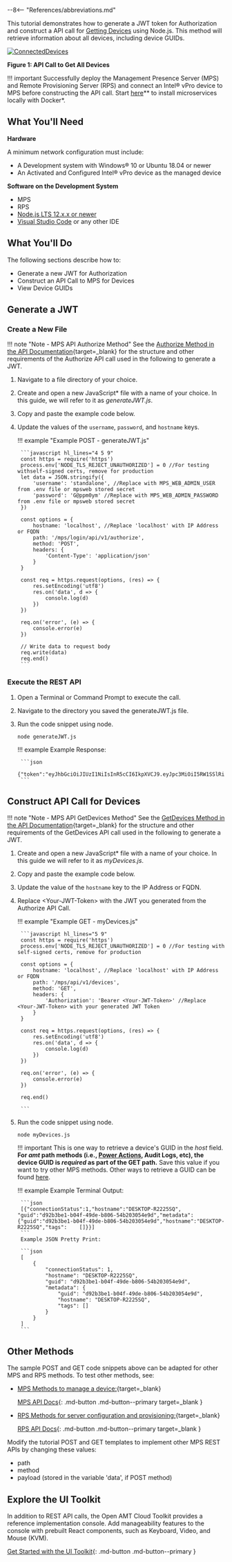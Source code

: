 --8<-- "References/abbreviations.md"

This tutorial demonstrates how to generate a JWT token for Authorization and construct a API call for [Getting Devices](https://app.swaggerhub.com/apis-docs/rbheopenamt/mps/1.4.0#/Devices/get_api_v1_devices) using Node.js. This method will retrieve information about all devices, including device GUIDs.

[![ConnectedDevices](../assets/images/ConnectedDevicesAPI.png)](../assets/images/ConnectedDevicesAPI.png)

**Figure 1: API Call to Get All Devices**

!!! important
    Successfully deploy the Management Presence Server (MPS) and Remote Provisioning Server (RPS) and connect an Intel® vPro device to MPS before constructing the API call. Start [here](../Docker/overview.md)** to install microservices locally with Docker*.

## What You'll Need

**Hardware**

A minimum network configuration must include:

-  A Development system with Windows® 10 or Ubuntu 18.04 or newer
-  An Activated and Configured Intel® vPro device as the managed device

**Software on the Development System** 

- MPS
- RPS
- [Node.js LTS 12.x.x or newer](https://nodejs.org/)
- [Visual Studio Code](https://code.visualstudio.com/) or any other IDE
    
  
## What You'll Do
The following sections describe how to:

- Generate a new JWT for Authorization
- Construct an API Call to MPS for Devices
- View Device GUIDs

## Generate a JWT

### Create a New File

!!! note "Note - MPS API Authorize Method"
    See the [Authorize Method in the API Documentation](https://app.swaggerhub.com/apis-docs/rbheopenamt/mps/1.4.0#/Auth/post_api_v1_authorize){target=_blank} for the structure and other requirements of the Authorize API call used in the following to generate a JWT.

1. Navigate to a file directory of your choice.
2. Create and open a new JavaScript* file with a name of your choice. In this guide, we will refer to it as *generateJWT.js*.
3. Copy and paste the example code below.
4. Update the values of the `username`, `password`, and `hostname` keys.

    !!! example "Example POST - generateJWT.js"

        ```javascript hl_lines="4 5 9"
        const https = require('https')
        process.env['NODE_TLS_REJECT_UNAUTHORIZED'] = 0 //For testing withself-signed certs, remove for production
        let data = JSON.stringify({
            'username': 'standalone', //Replace with MPS_WEB_ADMIN_USER from .env file or mpsweb stored secret
            'password': 'G@ppm0ym' //Replace with MPS_WEB_ADMIN_PASSWORD from .env file or mpsweb stored secret
        })

        const options = {
            hostname: 'localhost', //Replace 'localhost' with IP Address or FQDN
            path: '/mps/login/api/v1/authorize',
            method: 'POST',
            headers: {
                'Content-Type': 'application/json'
            }
        }

        const req = https.request(options, (res) => {
            res.setEncoding('utf8')
            res.on('data', d => {
                console.log(d)
            })
        })

        req.on('error', (e) => {
            console.error(e)
        })

        // Write data to request body
        req.write(data)
        req.end()
        ```

### Execute the REST API

1. Open a Terminal or Command Prompt to execute the call.
2. Navigate to the directory you saved the generateJWT.js file.
3. Run the code snippet using node.

    ```
    node generateJWT.js
    ```

    !!! example
        Example Response:

        ```json
        {"token":"eyJhbGciOiJIUzI1NiIsInR5cCI6IkpXVCJ9.eyJpc3MiOiI5RW1SSlRiSWlJYjRiSWVTc21nY1dJanJSNkh5RVRxYyIsImV4cCI6MTYyMDE2OTg2NH0.GUib9sq0RWRLqJ7JpNNlj2AluuROLICCfdZaQzyWy90"}
        ```

## Construct API Call for Devices

!!! note "Note - MPS API GetDevices Method"
    See the [GetDevices Method in the API Documentation](https://app.swaggerhub.com/apis-docs/rbheopenamt/mps/1.4.0#/Devices/get_api_v1_devices){target=_blank} for the structure and other requirements of the GetDevices API call used in the following to generate a JWT.

1. Create and open a new JavaScript* file with a name of your choice. In this guide we will refer to it as *myDevices.js*.
2. Copy and paste the example code below.
3. Update the value of the `hostname` key to the IP Address or FQDN.
4. Replace &lt;Your-JWT-Token&gt; with the JWT you generated from the Authorize API Call.

    !!! example "Example GET - myDevices.js"

        ```javascript hl_lines="5 9"
        const https = require('https')
        process.env['NODE_TLS_REJECT_UNAUTHORIZED'] = 0 //For testing with self-signed certs, remove for production
        
        const options = {
            hostname: 'localhost', //Replace 'localhost' with IP Address or FQDN
            path: '/mps/api/v1/devices',
            method: 'GET',
            headers: {
                'Authorization': 'Bearer <Your-JWT-Token>' //Replace <Your-JWT-Token> with your generated JWT Token
            }
        }
        
        const req = https.request(options, (res) => {
            res.setEncoding('utf8')
            res.on('data', d => {
                console.log(d)
            })
        })
        
        req.on('error', (e) => {
            console.error(e)
        })
        
        req.end()

        ```

4. Run the code snippet using node.

    ```
    node myDevices.js
    ```

    !!! important
        This is one way to retrieve a device's GUID in the *host* field.  **For *amt* path methods (i.e., [Power Actions](../Topics/powerstates.md), Audit Logs, etc), the device GUID is *required* as part of the GET path.** Save this value if you want to try other MPS methods. Other ways to retrieve a GUID can be found [here](../Topics/guids.md).


    !!! example
        Example Terminal Output:

        ```json
        [{"connectionStatus":1,"hostname":"DESKTOP-R2225SQ",    "guid":"d92b3be1-b04f-49de-b806-54b203054e9d","metadata":   {"guid":"d92b3be1-b04f-49de-b806-54b203054e9d","hostname":"DESKTOP-R2225SQ","tags":    []}}]
        ```
        Example JSON Pretty Print:

        ```json
        [
            {
                "connectionStatus": 1,
                "hostname": "DESKTOP-R2225SQ",
                "guid": "d92b3be1-b04f-49de-b806-54b203054e9d",
                "metadata": {
                    "guid": "d92b3be1-b04f-49de-b806-54b203054e9d",
                    "hostname": "DESKTOP-R2225SQ",
                    "tags": []
                }
            }
        ]
        ```

## Other Methods

The sample POST and GET code snippets above can be adapted for other MPS and RPS methods. To test other methods, see: 

- [MPS Methods to manage a device:](https://app.swaggerhub.com/apis-docs/rbheopenamt/mps){target=_blank}

    [MPS API Docs](https://app.swaggerhub.com/apis-docs/rbheopenamt/mps){: .md-button .md-button--primary target=_blank }

- [RPS Methods for server configuration and provisioning:](https://app.swaggerhub.com/apis-docs/rbheopenamt/rps){target=_blank}

    [RPS API Docs](https://app.swaggerhub.com/apis-docs/rbheopenamt/rps){: .md-button .md-button--primary target=_blank }

Modify the tutorial POST and GET templates to implement other MPS REST APIs by changing these values:

- path
- method
- payload (stored in the variable 'data', if POST method)

## Explore the UI Toolkit
In addition to REST API calls, the Open AMT Cloud Toolkit provides a reference implementation console. Add manageability features to the console with prebuilt React components, such as Keyboard, Video, and Mouse (KVM).

[Get Started with the UI Toolkit](../Tutorials/uitoolkit.md){: .md-button .md-button--primary }
